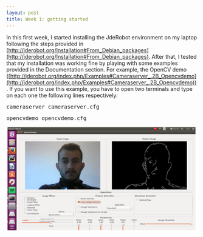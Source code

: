 ```yaml
---
layout: post
title: Week 1: getting started
---
```


In this first week, I started installing the JdeRobot environment on my laptop following the steps provided in [http://jderobot.org/Installation#From_Debian_packages](http://jderobot.org/Installation#From_Debian_packages). After that, I tested that my installation was working fine by playing with some examples provided in the Documentation section. For example, the OpenCV demo ([http://jderobot.org/index.php/Examples#Cameraserver_.2B_Opencvdemo](http://jderobot.org/index.php/Examples#Cameraserver_.2B_Opencvdemo)). If you want to use this example, you have to open two terminals and type on each one the following lines respectively: 

<pre>
cameraserver cameraserver.cfg
</pre>

<pre>
opencvdemo opencvdemo.cfg
</pre>


![opencvdemo](../img/opencvdemo.png)
